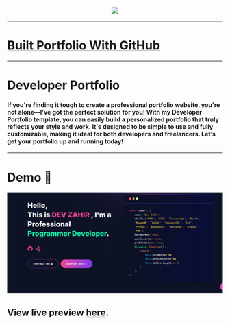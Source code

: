 <p align="center" width="100%">
    <img height="100" src="https://i.ibb.co/j4zNnf3/file-0.jpg">
</p>

---

# [Built Portfolio With GitHub ](https://github.com/bankwaygroup/dev)

---

# Developer Portfolio

#### If you're finding it tough to create a professional portfolio website, you're not alone—I’ve got the perfect solution for you! With my Developer Portfolio template, you can easily build a personalized portfolio that truly reflects your style and work. It's designed to be simple to use and fully customizable, making it ideal for both developers and freelancers. Let’s get your portfolio up and running today!
---

# Demo :movie_camera:

![](./public/image/screen.png)

## View live preview [here](https://devzahir.netlify.app/).

## <br />
